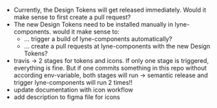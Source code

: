 - Currently, the Design Tokens will get released immediately. Would it make sense to first create a pull request?
- The new Design Tokens need to be installed manually in lyne-components. would it make sense to:
  - ... trigger a build of lyne-components automatically?
  - ... create a pull requests at lyne-components with the new Design Tokens?
- travis -> 2 stages for tokens and icons. If only one stage is triggered, everything is fine. But if one commits something in this repo without according env-variable, both stages will run -> semantic release and trigger lyne-components will run 2 times!!
- update documentation with icon workflow
- add description to figma file for icons
